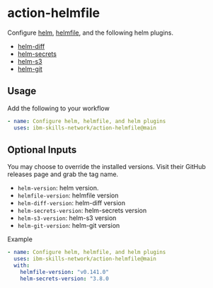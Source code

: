 # action-helmfile

Configure [helm][], [helmfile][], and the following helm plugins.

- [helm-diff][]
- [helm-secrets][]
- [helm-s3][]
- [helm-git][]

## Usage

Add the following to your workflow

```yml
- name: Configure helm, helmfile, and helm plugins
  uses: ibm-skills-network/action-helmfile@main
```

## Optional Inputs

You may choose to override the installed versions. Visit their GitHub releases page and grab the tag name.

- `helm-version`: helm version.
- `helmfile-version`: helmfile version
- `helm-diff-version`: helm-diff version
- `helm-secrets-version`: helm-secrets version
- `helm-s3-version`: helm-s3 version
- `helm-git-version`: helm-git version

Example

```yml
- name: Configure helm, helmfile, and helm plugins
  uses: ibm-skills-network/action-helmfile@main
  with:
    helmfile-version: "v0.141.0"
    helm-secrets-version: "3.8.0
```

[helm]: https://github.com/helm/helm
[helmfile]: https://github.com/roboll/helmfile
[helm-diff]: https://github.com/databus23/helm-diff
[helm-secrets]: https://github.com/jkroepke/helm-secrets
[helm-s3]: https://github.com/hypnoglow/helm-s3.git
[helm-git]: https://github.com/aslafy-z/helm-git
